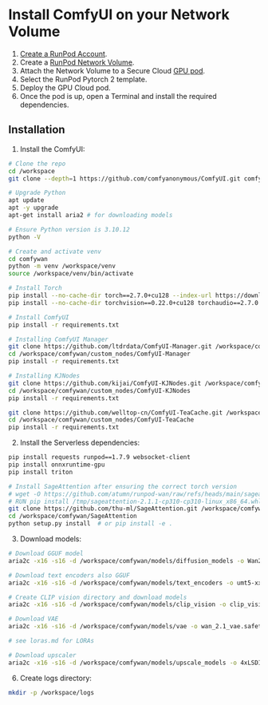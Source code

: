 # Install ComfyUI on your Network Volume

1. [Create a RunPod Account](https://runpod.io).
2. Create a [RunPod Network Volume](https://www.runpod.io/console/user/storage).
3. Attach the Network Volume to a Secure Cloud [GPU pod](https://www.runpod.io/console/gpu-secure-cloud).
4. Select the RunPod Pytorch 2 template.
5. Deploy the GPU Cloud pod.
6. Once the pod is up, open a Terminal and install the required dependencies.

## Installation

1. Install the ComfyUI:
```bash
# Clone the repo
cd /workspace
git clone --depth=1 https://github.com/comfyanonymous/ComfyUI.git comfywan

# Upgrade Python
apt update
apt -y upgrade
apt-get install aria2 # for downloading models

# Ensure Python version is 3.10.12
python -V

# Create and activate venv
cd comfywan
python -m venv /workspace/venv
source /workspace/venv/bin/activate

# Install Torch 
pip install --no-cache-dir torch==2.7.0+cu128 --index-url https://download.pytorch.org/whl/cu128 --no-deps
pip install --no-cache-dir torchvision==0.22.0+cu128 torchaudio==2.7.0 --index-url https://download.pytorch.org/whl/cu128

# Install ComfyUI
pip install -r requirements.txt

# Installing ComfyUI Manager
git clone https://github.com/ltdrdata/ComfyUI-Manager.git /workspace/comfywan/custom_nodes/ComfyUI-Manager
cd /workspace/comfywan/custom_nodes/ComfyUI-Manager
pip install -r requirements.txt

# Installing KJNodes
git clone https://github.com/kijai/ComfyUI-KJNodes.git /workspace/comfywan/custom_nodes/ComfyUI-KJNodes
cd /workspace/comfywan/custom_nodes/ComfyUI-KJNodes
pip install -r requirements.txt

git clone https://github.com/welltop-cn/ComfyUI-TeaCache.git /workspace/comfywan/custom_nodes/ComfyUI-TeaCache
cd /workspace/comfywan/custom_nodes/ComfyUI-TeaCache
pip install -r requirements.txt
```
2. Install the Serverless dependencies:
```bash
pip install requests runpod==1.7.9 websocket-client
pip install onnxruntime-gpu
pip install triton

# Install SageAttention after ensuring the correct torch version
# wget -O https://github.com/atumn/runpod-wan/raw/refs/heads/main/sageattention-2.1.1-cp310-cp310-linux_x86_64.whl
# RUN pip install /tmp/sageattention-2.1.1-cp310-cp310-linux_x86_64.whl
git clone https://github.com/thu-ml/SageAttention.git /workspace/comfywan/SageAttention
cd /workspace/comfywan/SageAttention 
python setup.py install  # or pip install -e .

```
3. Download models:
```bash
# Download GGUF model
aria2c -x16 -s16 -d /workspace/comfywan/models/diffusion_models -o Wan2.1-VACE-14B-Q6_K.gguf --continue=true https://huggingface.co/QuantStack/Wan2.1-VACE-14B-GGUF/resolve/main/Wan2.1-VACE-14B-Q6_K.gguf

# Download text encoders also GGUF
aria2c -x16 -s16 -d /workspace/comfywan/models/text_encoders -o umt5-xxl-encoder-Q8_0.gguf --continue=true https://huggingface.co/city96/umt5-xxl-encoder-gguf/resolve/main/umt5-xxl-encoder-Q8_0.gguf

# Create CLIP vision directory and download models
aria2c -x16 -s16 -d /workspace/comfywan/models/clip_vision -o clip_vision_h.safetensors --continue=true https://huggingface.co/Comfy-Org/Wan_2.1_ComfyUI_repackaged/resolve/main/split_files/clip_vision/clip_vision_h.safetensors

# Download VAE
aria2c -x16 -s16 -d /workspace/comfywan/models/vae -o wan_2.1_vae.safetensors --continue=true https://huggingface.co/Comfy-Org/Wan_2.1_ComfyUI_repackaged/resolve/main/split_files/vae/wan_2.1_vae.safetensors

# see loras.md for LORAs

# Download upscaler
aria2c -x16 -s16 -d /workspace/comfywan/models/upscale_models -o 4xLSDIR.pth --continue=true https://github.com/Phhofm/models/raw/main/4xLSDIR/4xLSDIR.pth
```
6. Create logs directory:
```bash
mkdir -p /workspace/logs
```
